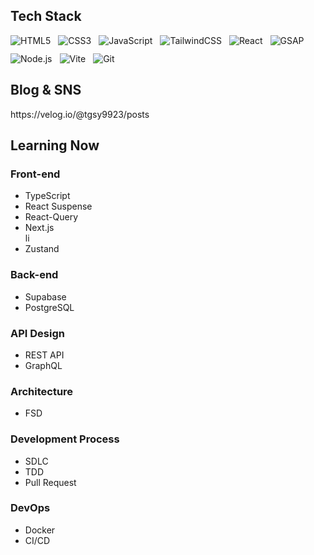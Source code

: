 <h2>Tech Stack</h2>

<div style="
  display: flex;
  flex-wrap: wrap;
  gap: 12px;
  align-items: center;
  margin-top: 1rem;
">
  <img alt="HTML5" src="https://img.shields.io/badge/html5-E34F26.svg?&style=for-the-badge&logo=html5&logoColor=white"/>
  <img alt="CSS3" src="https://img.shields.io/badge/css-1572B6.svg?&style=for-the-badge&logo=css&logoColor=white"/>
  <img alt="JavaScript" src="https://img.shields.io/badge/javascript-F7DF1E.svg?&style=for-the-badge&logo=javascript&logoColor=black"/>
  <img alt="TailwindCSS" src="https://img.shields.io/badge/tailwindcss-06B6D4.svg?&style=for-the-badge&logo=tailwind-css&logoColor=white"/>
  
  <img alt="React" src="https://img.shields.io/badge/react-20232A.svg?&style=for-the-badge&logo=react&logoColor=61DAFB"/>
  <img alt="GSAP" src="https://img.shields.io/badge/GSAP-88CE02.svg?&style=for-the-badge&logo=gsap&logoColor=white"/>
  
  <img alt="Node.js" src="https://img.shields.io/badge/node.js-339933.svg?&style=for-the-badge&logo=node.js&logoColor=white"/>
  
  <img alt="Vite" src="https://img.shields.io/badge/vite-646CFF.svg?&style=for-the-badge&logo=vite&logoColor=white"/>
  
  <img alt="Git" src="https://img.shields.io/badge/git-F05032.svg?&style=for-the-badge&logo=git&logoColor=white"/>
</div>

<h2>Blog & SNS</h2>
https://velog.io/@tgsy9923/posts

<h2>Learning Now</h2>
<h3>Front-end</h3>
<ul>
  <li>TypeScript</li>
  <li>React Suspense</li>
  <li>React-Query</li>
  <li>Next.js</li>li
  <li>Zustand</li>
</ul>

<h3>Back-end</h3>
<ul>
  <li>Supabase</li>
  <li>PostgreSQL</li>
</ul>

<h3>API Design</h3>
<ul>
  <li>REST API</li>
  <li>GraphQL</li>
</ul>

<h3>Architecture</h3>
<ul>
  <li>FSD</li>
</ul>

<h3>Development Process</h3>
<ul>
  <li>SDLC</li>
  <li>TDD</li>
  <li>Pull Request</li>
</ul>

<h3>DevOps</h3>
<ul>
  <li>Docker</li>
  <li>CI/CD</li>
</ul>


